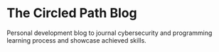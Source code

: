 # The Circled Path Blog

Personal development blog to journal cybersecurity and programming learning process and showcase achieved skills.
